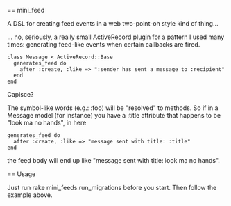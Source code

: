 == mini_feed

A DSL for creating feed events in a web two-point-oh style kind of thing...

... no, seriously, a really small ActiveRecord plugin for a pattern I used many times: generating feed-like
events when certain callbacks are fired.

    class Message < ActiveRecord::Base
      generates_feed do
        after :create, :like => ":sender has sent a message to :recipient"
      end
    end

Capisce?

The symbol-like words (e.g.: :foo) will be "resolved" to methods. So if in a Message model (for instance) you have
a :title attribute that happens to be "look ma no hands", in here

    generates_feed do
      after :create, :like => "message sent with title: :title"
    end

the feed body will end up like "message sent with title: look ma no hands".

== Usage

Just run rake mini_feeds:run_migrations before you start. Then follow the example above.